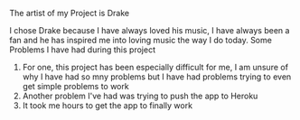 The artist of my Project is Drake

I chose Drake because I have always loved his music, I have always been a fan and he has inspired me into loving music the way I do today.
Some Problems I have had during this project
1. For one, this project has been especially difficult for me, I am unsure of why I have had so mny problems but I have had problems trying to even get simple problems to work
2. Another problem I've had was trying to push the app to Heroku
3. It took me hours to get the app to finally work
